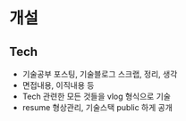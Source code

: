 # 개설
## Tech
- 기술공부 포스팅, 기술블로그 스크랩, 정리, 생각
- 면접내용, 이직내용 등
- Tech 관련한 모든 것들을 vlog 형식으로 기술 
- resume 형상관리, 기술스택 public 하게 공개
